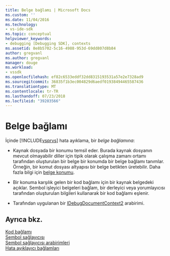 ```yaml
---
title: Belge bağlamı | Microsoft Docs
ms.custom: ''
ms.date: 11/04/2016
ms.technology:
- vs-ide-sdk
ms.topic: conceptual
helpviewer_keywords:
- debugging [Debugging SDK], contexts
ms.assetid: 8e8b5702-5c16-4988-953d-69dd807d8b84
author: gregvanl
ms.author: gregvanl
manager: douge
ms.workload:
- vssdk
ms.openlocfilehash: ef82c6533eddf32dd8315193531a57e2e7328ad9
ms.sourcegitcommit: 36835f1b3ec004829d6aedf01938494465587436
ms.translationtype: MT
ms.contentlocale: tr-TR
ms.lasthandoff: 07/23/2018
ms.locfileid: "39203566"
---
```

# <a name="document-context"></a>Belge bağlamı
İçinde [!INCLUDE[vsprvs](../../code-quality/includes/vsprvs_md.md)] hata ayıklama, bir *belge bağlamına*:  
  
-   Kaynak dosyada bir konumu temsil eder. Burada kaynak dosyanın mevcut olmayabilir diller için tipik olarak çalışma zamanı ortamı tarafından oluşturulan bir belge bir konumda bir belge bağlamı tanımlar. Örneğin, bir komut dosyası altyapısı bir belge betikten üretebilir. Daha fazla bilgi için [belge konumu](../../extensibility/debugger/document-position.md).  
  
-   Bir konuma karşılık gelen bir kod bağlamı için bir kaynak belgedeki açıklar. Sembol işleyici belgeleri bağlam, bir derleyici veya yorumlayıcısı tarafından oluşturulan bilgileri kullanarak bir kod bağlamı eşlenir.  
  
-   Tarafından uygulanan bir [IDebugDocumentContext2](../../extensibility/debugger/reference/idebugdocumentcontext2.md) arabirimi.  
  
## <a name="see-also"></a>Ayrıca bkz.  
 [Kod bağlamı](../../extensibility/debugger/code-context.md)   
 [Sembol sağlayıcısı](../../extensibility/debugger/symbol-provider.md)   
 [Sembol sağlayıcısı arabirimleri](../../extensibility/debugger/reference/symbol-provider-interfaces.md)   
 [Hata ayıklayıcı bağlamları](../../extensibility/debugger/debugger-contexts.md)